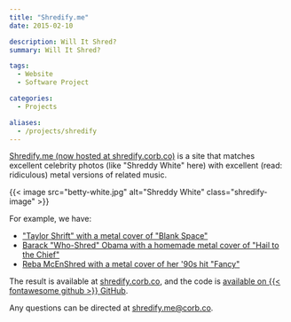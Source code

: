 ```yaml
---
title: "Shredify.me"
date: 2015-02-10

description: Will It Shred?
summary: Will It Shred?

tags:
  - Website
  - Software Project

categories:
  - Projects

aliases:
  - /projects/shredify
---
```


[Shredify.me (now hosted at shredify.corb.co)](http://shredify.corb.co/) is a site that matches excellent celebrity photos (like "Shreddy White" here) with excellent (read: ridiculous) metal versions of related music.

{{< image src="betty-white.jpg" alt="Shreddy White" class="shredify-image" >}}

For example, we have:

- ["Taylor Shrift" with a metal cover of "Blank Space"](http://shredify.corb.co/taylor/)
- [Barack "Who-Shred" Obama with a homemade metal cover of "Hail to the Chief"](http://shredify.corb.co/obama/)
- [Reba McEnShred with a metal cover of her '90s hit "Fancy"](http://shredify.corb.co/reba/)

The result is available at [shredify.corb.co](http://shredify.corb.co/), and the code is [available on {{< fontawesome github >}} GitHub](https://github.com/corbanmailloux/shredify.me).

Any questions can be directed at shredify.me@corb.co.
